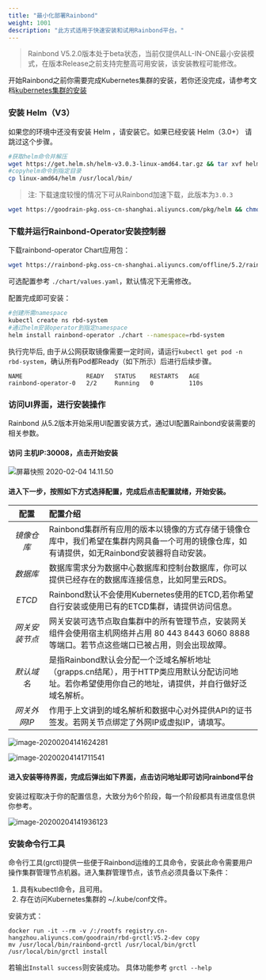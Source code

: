 ```yaml
---
title: "最小化部署Rainbond"
weight: 1001
description: "此方式适用于快速安装和试用Rainbond平台。"
---
```


> Rainbond V5.2.0版本处于beta状态，当前仅提供ALL-IN-ONE最小安装模式，在版本Release之前支持完整高可用安装，该安装教程可能修改。

开始Rainbond之前你需要完成Kubernetes集群的安装，若你还没完成，请参考文档[kubernetes集群的安装](../k8s-install/)

### 安装 Helm（V3）

如果您的环境中还没有安装 Helm ，请安装它。如果已经安装 Helm（3.0+） 请跳过这个步骤。

```bash
#获取helm命令并解压
wget https://get.helm.sh/helm-v3.0.3-linux-amd64.tar.gz && tar xvf helm-v3.0.3-linux-amd64.tar.gz
#copyhelm命令到指定目录
cp linux-amd64/helm /usr/local/bin/
```

> 注: 下载速度较慢的情况下可从Rainbond加速下载，此版本为`3.0.3`

```bash
wget https://goodrain-pkg.oss-cn-shanghai.aliyuncs.com/pkg/helm && chmod +x helm && mv helm /usr/local/bin/
```


### 下载并运行Rainbond-Operator安装控制器

下载rainbond-operator Chart应用包：

```bash
wget https://rainbond-pkg.oss-cn-shanghai.aliyuncs.com/offline/5.2/rainbond-operator-charts-V5.2.0-beta1.tgz && tar zxvf rainbond-operator-charts-V5.2.0-beta1.tgz
```

可选配置参考 `./chart/values.yaml`，默认情况下无需修改。

配置完成即可安装：

```bash
#创建所需namespace
kubectl create ns rbd-system
#通过helm安装operator到指定namespace
helm install rainbond-operator ./chart --namespace=rbd-system
```

执行完毕后, 由于从公网获取镜像需要一定时间，请运行```kubectl get pod -n rbd-system```，确认所有Pod都Ready（如下所示）后进行后续步骤。

```
NAME                  READY   STATUS    RESTARTS   AGE
rainbond-operator-0   2/2     Running   0          110s
```


### 访问UI界面，进行安装操作
   Rainbond 从5.2版本开始采用UI配置安装方式，通过UI配置Rainbond安装需要的相关参数。

#### 访问 **主机IP:30008**，点击开始安装

![屏幕快照 2020-02-04 14.11.50](https://grstatic.oss-cn-shanghai.aliyuncs.com/images/5.2/rainbond-install-1.jpg)

#### 进入下一步，按照如下方式选择配置，完成后点击配置就绪，开始安装。


| 配置 | 配置介绍 |
| :----: | :--- |
|*镜像仓库* |Rainbond集群所有应用的版本以镜像的方式存储于镜像仓库中，我们希望在集群内网具备一个可用的镜像仓库，如有请提供，如无Rainbond安装器将自动安装。|
|*数据库* |数据库需求分为数据中心数据库和控制台数据库，你可以提供已经存在的数据库连接信息，比如阿里云RDS。|
|*ETCD* |Rainbond默认不会使用Kubernetes使用的ETCD,若你希望自行安装或使用已有的ETCD集群，请提供访问信息。|
|*网关安装节点*  |网关安装可选节点取自集群中的所有管理节点，安装网关组件会使用宿主机网络并占用 80 443 8443 6060 8888 等端口。若节点这些端口已被占用，则会出现故障。|
|*默认域名* |是指Rainbond默认会分配一个泛域名解析地址（grapps.cn结尾），用于HTTP类应用默认分配访问地址。若你希望使用你自己的地址，请提供，并自行做好泛域名解析。|
|*网关外网IP* |作用于上文讲到的域名解析和数据中心对外提供API的证书签发。若网关节点绑定了外网IP或虚拟IP，请填写。|



![image-20200204141624281](https://grstatic.oss-cn-shanghai.aliyuncs.com/images/5.2/rainbond-install-2.jpg)

![image-20200204141711541](https://grstatic.oss-cn-shanghai.aliyuncs.com/images/5.2/rainbond-install-3.jpg)

#### 进入安装等待界面，完成后弹出如下界面，点击访问地址即可访问rainbond平台

安装过程取决于你的配置信息，大致分为6个阶段，每一个阶段都具有进度信息供你参考。

![image-20200204141936123](https://grstatic.oss-cn-shanghai.aliyuncs.com/images/5.2/rainbond-install-4.jpg)


### 安装命令行工具

   命令行工具(grctl)提供一些便于Rainbond运维的工具命令，安装此命令需要用户操作集群管理节点机器。进入集群管理节点，该节点必须具备以下条件：

1. 具有kubectl命令，且可用。
2. 存在访问Kubernetes集群的 ~/.kube/conf文件。

安装方式：

```
docker run -it --rm -v /:/rootfs registry.cn-hangzhou.aliyuncs.com/goodrain/rbd-grctl:V5.2-dev copy
mv /usr/local/bin/rainbond-grctl /usr/local/bin/grctl
/usr/local/bin/grctl install
```

若输出`Install success`则安装成功。
具体功能参考 `grctl --help`

